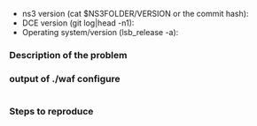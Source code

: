 - ns3 version (cat $NS3FOLDER/VERSION or the commit hash):
- DCE version (git log|head -n1):
- Operating system/version (lsb_release -a):

### Description of the problem


### output of ./waf configure
```

```


### Steps to reproduce 

```

```
